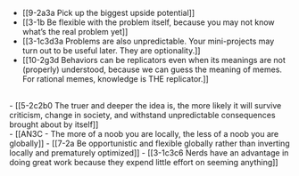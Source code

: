 - [[9-2a3a Pick up the biggest upside potential]]
- [[3-1b Be flexible with the problem itself, because you may not know what’s the real problem yet]]
- [[3-1c3d3a Problems are also unpredictable. Your mini-projects may turn out to be useful later. They are optionality.]]
- [[10-2g3d Behaviors can be replicators even when its meanings are not (properly) understood, because we can guess the meaning of memes. For rational memes, knowledge is THE replicator.]]
<br>
- [[5-2c2b0 The truer and deeper the idea is, the more likely it will survive criticism, change in society, and withstand unpredictable consequences brought about by itself]]
<br>
- [[AN3C - The more of a noob you are locally, the less of a noob you are globally]]
- [[7-2a Be opportunistic and flexible globally rather than inverting locally and prematurely optimized]]
- [[3-1c3c6 Nerds have an advantage in doing great work because they expend little effort on seeming anything]]
